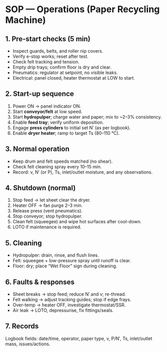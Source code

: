 # SOP — Operations (Paper Recycling Machine)

## 1. Pre-start checks (5 min)
- Inspect guards, belts, and roller nip covers.
- Verify e-stop works; reset after test.
- Check felt tracking and tension.
- Empty drip trays; confirm floor is dry and clear.
- Pneumatics: regulator at setpoint, no visible leaks.
- Electrical: panel closed, heater thermostat at LOW to start.

## 2. Start-up sequence
1) Power ON → panel indicator ON.  
2) Start **conveyor/felt** at low speed.  
3) Start **hydropulper**; charge water and paper; mix to ~2–3% consistency.  
4) Enable **feed tray**; verify uniform deposition.  
5) Engage **press cylinders** to initial set N′ (as per logbook).  
6) Enable **dryer heater**; ramp to target Ts (80–110 °C).

## 3. Normal operation
- Keep drum and felt speeds matched (no shear).
- Check felt cleaning spray every 10–15 min.
- Record: v, N′ (or P), Ts, inlet/outlet moisture, and any observations.

## 4. Shutdown (normal)
1) Stop feed → let sheet clear the dryer.  
2) Heater OFF → fan purge 2–3 min.  
3) Release press (vent pneumatics).  
4) Stop conveyor; stop hydropulper.  
5) Clean felt (squeegee) and wipe hot surfaces after cool-down.  
6) LOTO if maintenance is required.

## 5. Cleaning
- Hydropulper: drain, rinse, and flush lines.  
- Felt: squeegee + low-pressure spray until runoff is clear.  
- Floor: dry; place “Wet Floor” sign during cleaning.

## 6. Faults & responses
- Sheet breaks → stop feed; reduce N′ and v; re-thread.  
- Felt walking → adjust tracking guides; stop if edge frays.  
- Over-temp → heater OFF, investigate thermostat/SSR.  
- Air leak → LOTO, depressurise, fix fittings/seals.

## 7. Records
Logbook fields: date/time, operator, paper type, v, P/N′, Ts, inlet/outlet mass, issues/actions.
